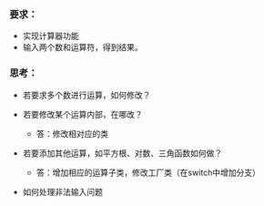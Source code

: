 ### 要求：
   - 实现计算器功能
   - 输入两个数和运算符，得到结果。


### 思考：
- 若要求多个数进行运算，如何修改？

- 若要修改某个运算内部，在哪改？
    - 答：修改相对应的类
- 若要添加其他运算，如平方根、对数、三角函数如何做？
    - 答：增加相应的运算子类，修改工厂类（在switch中增加分支）
    
 - 如何处理非法输入问题